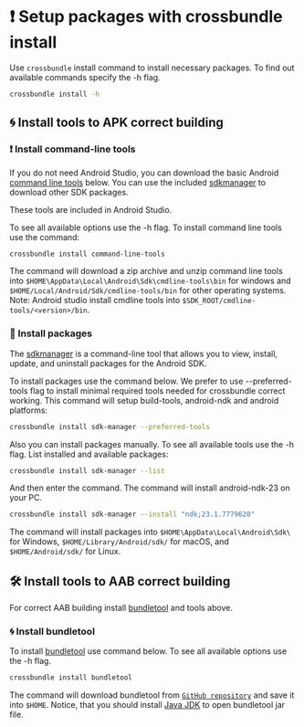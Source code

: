 # ❗ Setup packages with crossbundle install

Use `crossbundle` install command to install necessary packages. To find out available commands specify the -h flag.

```sh
crossbundle install -h
```

## 🌀 Install tools to APK correct building

### ❗ Install command-line tools

If you do not need Android Studio, you can download the basic Android [command line tools](https://developer.android.com/studio/command-line) below. You can use the included [sdkmanager](https://developer.android.com/studio/command-line/sdkmanager) to download other SDK packages.

These tools are included in Android Studio.

To see all available options use the -h flag. To install command line tools use the command:

```sh
crossbundle install command-line-tools
```

The command will download a zip archive and unzip command line tools into `$HOME\AppData\Local\Android\Sdk\cmdline-tools\bin` for windows and `$HOME/Local/Android/Sdk/cmdline-tools/bin` for other operating systems.
Note: Android studio install cmdline tools into `$SDK_ROOT/cmdline-tools/<version>/bin`.

### 📂 Install packages

The [sdkmanager](https://developer.android.com/studio/command-line/sdkmanager) is a command-line tool that allows you to view, install, update, and uninstall packages for the Android SDK.

To install packages use the command below. We prefer to use --preferred-tools flag to install minimal required tools needed for crossbundle correct working. This command will setup build-tools, android-ndk and android platforms: 

```sh
crossbundle install sdk-manager --preferred-tools
```

Also you can install packages manually. To see all available tools use the -h flag. List installed and available packages:

```sh
crossbundle install sdk-manager --list
```

And then enter the command. The command will install android-ndk-23 on your PC.

```sh
crossbundle install sdk-manager --install "ndk;23.1.7779620"
```

The command will install packages into `$HOME\AppData\Local\Android\Sdk\` for Windows, `$HOME/Library/Android/sdk/` for macOS, and `$HOME/Android/sdk/` for Linux.

## 🛠️ Install tools to AAB correct building

For correct AAB building install [bundletool](https://developer.android.com/studio/command-line/bundletool) and tools above.

### 🌀 Install bundletool

To install [bundletool](https://developer.android.com/studio/command-line/bundletool) use command below. To see all available options use the -h flag.

```sh
crossbundle install bundletool
```

The command will download bundletool from [`GitHub repository`](https://github.com/google/bundletool/releases) and save it into `$HOME`. Notice, that you should install [Java JDK](https://www.oracle.com/java/technologies/downloads/) to open bundletool jar file.
